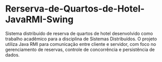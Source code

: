 # Rerserva-de-Quartos-de-Hotel-JavaRMI-Swing
Sistema distribuído de reserva de quartos de hotel desenvolvido como trabalho acadêmico para a disciplina de Sistemas Distribuídos. O projeto utiliza Java RMI para comunicação entre cliente e servidor, com foco no gerenciamento de reservas, controle de concorrência e persistência de dados.
